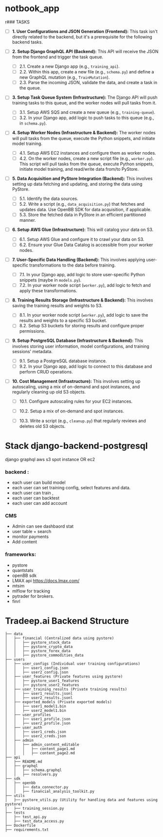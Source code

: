 # notbook_app

r### TASKS

- [ ] **1. User Configurations and JSON Generation (Frontend):**
    This task isn't directly related to the backend, but it's a prerequisite for the following backend tasks.

- [ ] **2. Setup Django GraphQL API (Backend):**
    This API will receive the JSON from the frontend and trigger the task queue.
    - [ ] 2.1. Create a new Django app (e.g., `training_api`).
    - [ ] 2.2. Within this app, create a new file (e.g., `schema.py`) and define a new GraphQL mutation (e.g., `TrainMutation`).
    - [ ] 2.3. Parse the incoming JSON, validate the data, and create a task in the queue.

- [ ] **3. Setup Task Queue System (Infrastructure):**
    The Django API will push training tasks to this queue, and the worker nodes will pull tasks from it.
    - [ ] 3.1. Setup AWS SQS and create a new queue (e.g., `training-queue`).
    - [ ] 3.2. In your Django app, add logic to push tasks to this queue (e.g., in `schema.py`).

- [ ] **4. Setup Worker Nodes (Infrastructure & Backend):**
    The worker nodes will pull tasks from the queue, execute the Python snippets, and initiate model training.
    - [ ] 4.1. Setup AWS EC2 instances and configure them as worker nodes.
    - [ ] 4.2. On the worker nodes, create a new script file (e.g., `worker.py`). This script will pull tasks from the queue, execute Python snippets, initiate model training, and read/write data from/to PyStore.

- [ ] **5. Data Acquisition and PyStore Integration (Backend):**
    This involves setting up data fetching and updating, and storing the data using PyStore.
    - [ ] 5.1. Identify the data sources.
    - [ ] 5.2. Write a script (e.g., `data_acquisition.py`) that fetches and updates data. Use OpenBB SDK for data acquisition, if applicable.
    - [ ] 5.3. Store the fetched data in PyStore in an efficient partitioned manner.

- [ ] **6. Setup AWS Glue (Infrastructure):**
    This will catalog your data on S3.
    - [ ] 6.1. Setup AWS Glue and configure it to crawl your data on S3.
    - [ ] 6.2. Ensure your Glue Data Catalog is accessible from your worker nodes.

- [ ] **7. User-Specific Data Handling (Backend):**
    This involves applying user-specific transformations to the data before training.
    - [ ] 7.1. In your Django app, add logic to store user-specific Python snippets (maybe in `models.py`).
    - [ ] 7.2. In your worker node script (`worker.py`), add logic to fetch and apply these transformations.

- [ ] **8. Training Results Storage (Infrastructure & Backend):**
    This involves saving the training results and weights to S3.
    - [ ] 8.1. In your worker node script (`worker.py`), add logic to save the results and weights to a specific S3 bucket.
    - [ ] 8.2. Setup S3 buckets for storing results and configure proper permissions.

- [ ] **9. Setup PostgreSQL Database (Infrastructure & Backend):**
    This involves storing user information, model configurations, and training sessions' metadata.
    - [ ] 9.1. Setup a PostgreSQL database instance.
    - [ ] 9.2. In your Django app, add logic to connect to this database and perform CRUD operations.

- [ ] **10. Cost Management (Infrastructure):**
    This involves setting up autoscaling, using a mix of on-demand and spot instances, and regularly cleaning up old S3 objects.
    - [ ] 10.1. Configure autoscaling rules for your EC2 instances.
    - [ ] 10.2. Setup a mix of on-demand and spot instances.
    - [ ] 10.3. Write a script (e.g., `cleanup.py`) that regularly reviews and deletes old S3 objects.



# Stack django-backend-postgresql
django
graphql
aws
s3
spot instance OR ec2

### backend :
- each user can build model
- each user can set training config, select features and data.
- each user can train ,
- each user can backtest
- each user can add account

### CMS
- Admin can see dashbaord stat
- user table + search
- monitor payments
- Add content


### frameworks:
- pystore 
- quantstats
- openBB sdk 
- LMAX api https://docs.lmax.com/ 
- mtsim
- mlflow for tracking 
- pytrader for brokers.
- finrl 


# Tradeep.ai Backend Structure
```
├── data
│   ├── financial (Centralized data using pystore)
│   │   ├── pystore_stock_data
│   │   ├── pystore_crypto_data
│   │   ├── pystore_forex_data
│   │   ├── pystore_commodities_data
├── users
│   ├── user_configs (Individual user training configurations)
│   │   ├── user1_config.json
│   │   ├── user2_config.json
│   ├── user_features (Private features using pystore)
│   │   ├── pystore_user1_features
│   │   ├── pystore_user2_features
│   ├── user_training_results (Private training results)
│   │   ├── user1_results.jsonl
│   │   ├── user2_results.jsonl
│   ├── exported_models (Private exported models)
│   │   ├── user1_model1.bin
│   │   ├── user2_model1.bin
│   ├── user_profiles
│   │   ├── user1_profile.json
│   │   ├── user2_profile.json
│   ├── user_auth
│   │   ├── user1_creds.json
│   │   ├── user2_creds.json
│   ├── admin
│   │   ├── admin_content_editable
│   │   │   ├── content_page1.md
│   │   │   ├── content_page2.md
├── api
│   ├── README.md
│   ├── graphql
│   │   ├── schema.graphql
│   │   ├── resolvers.py
├── sdk
│   ├── openbb
│   │   ├── data_connector.py
│   │   ├── financial_analysis_toolkit.py
├── utils
│   ├── pystore_utils.py (Utility for handling data and features using pystore)
│   ├── training_session.py
├── tests
│   ├── test_api.py
│   ├── test_data_access.py
├── Dockerfile
├── requirements.txt
```
